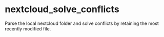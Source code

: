 # nextcloud_solve_conflicts
Parse the local nextcloud folder and solve conflicts by retaining the most recently modified file.
